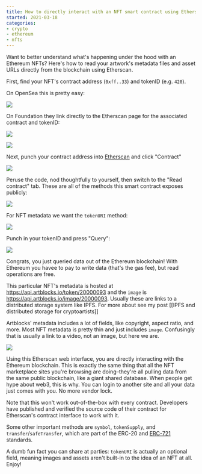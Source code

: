 ```yaml
---
title: How to directly interact with an NFT smart contract using Etherscan
started: 2021-03-18
categories:
- crypto
- ethereum
- nfts
---
```


Want to better understand what's happening under the hood with an Ethereum NFTs? Here's how to read your artwork's metadata files and asset URLs directly from the blockchain using Etherscan.

First, find your NFT's contract address (`0xff..33`) and tokenID (e.g. `420`). 

On OpenSea this is pretty easy:

[![](https://dl.dropboxusercontent.com/s%2Fneozs9shb5dd61j%2FScreen%2520Shot%25202021-03-18%2520at%252011-36-21%2520Sentience%252093%2520-%2520Art%2520Blocks%2520Playground%2520%2520OpenSea%2520.png)](https://opensea.io/assets/0xa7d8d9ef8d8ce8992df33d8b8cf4aebabd5bd270/20000093)

On Foundation they link directly to the Etherscan page for the associated contract and tokenID:

[![](https://dl.dropboxusercontent.com/s%2Fs2306gwob5kqdm2%2FScreen%2520Shot%25202021-03-18%2520at%252012-03-41%2520FVCKMALLER%2520%2520CRYSTALIZE%2520%2520Foundation%2520.png)](https://foundation.app/justinmaller/fvckmaller-crystalize-9150)

![](https://dl.dropboxusercontent.com/s%2F90h1no9y2egs7nm%2FScreen%2520Shot%25202021-03-18%2520at%252012-01-44%2520FND%2520NFT%2520%2528FNDNFT%2529%2520Token%2520Tracker%2520%2520Etherscan%2520.png)

Next, punch your contract address into [Etherscan](https://etherscan.io) and click "Contract"

![](https://dl.dropboxusercontent.com/s%2Fcyo7cep1kfvs9dr%2FScreen%2520Shot%25202021-03-18%2520at%252011-38-36%2520GenArt721Core%2520%25200xa7d8d9ef8d8ce8992df33d8b8cf4aebabd5bd270%2520.png)

Peruse the code, nod thoughtfully to yourself, then switch to the "Read contract" tab. These are all of the methods this smart contract exposes publicly:

![](https://dl.dropboxusercontent.com/s%2Fkjk99qvtey26k4b%2FScreen%2520Shot%25202021-03-18%2520at%252011-45-45%2520GenArt721Core%2520%25200xa7d8d9ef8d8ce8992df33d8b8cf4aebabd5bd270%2520.png)

For NFT metadata we want the `tokenURI` method:

![](https://dl.dropboxusercontent.com/s%2Fu86hs93ar5dquih%2FScreen%2520Shot%25202021-03-18%2520at%252011-50-19%2520GenArt721Core%2520%25200xa7d8d9ef8d8ce8992df33d8b8cf4aebabd5bd270%2520.png%2528990293801%2529.png.png)

Punch in your tokenID and press "Query":

[![](https://dl.dropboxusercontent.com/s%2F0th781a7a032aio%2FScreen%2520Shot%25202021-03-18%2520at%252011-51-43%2520Mozilla%2520Firefox%2520.png)](https://api.artblocks.io/token/20000093)

Congrats, you just queried data out of the Ethereum blockchain! With Ethereum you havee to pay to write data (that's the gas fee), but read operations are free.

This particular NFT's metadata is hosted at https://api.artblocks.io/token/20000093 and the `image` is https://api.artblocks.io/image/20000093. Usually these are links to a distributed storage system like IPFS. For more about see my post [[IPFS and distributed storage for cryptoartists]]

Artblocks' metadata includes a lot of fields, like copyright, aspect ratio, and more. Most NFT metadata is pretty thin and just includes `image`. Confusingly that is usually a link to a video, not an image, but here we are.

[![](https://dl.dropboxusercontent.com/s%2Fqktg6qi1hb2rela%2FScreen%2520Shot%25202021-03-18%2520at%252011-52-35%2520Mozilla%2520Firefox%2520.png)](https://ipfs.io/ipfs/Qma6WWxiXJXstMqWGetESjd8vhVu8YnDefsA2HfVNxn3VD/metadata.json)

Using this Etherscan web interface, you are directly interacting with the Ethereum blockchain. This is exactly the same thing that all the NFT marketplace sites you're browsing are doing–they're all pulling data from the same public blockchain, like a giant shared database. When people get hype about web3, this is why. You can login to another site and all your data just comes with you. No more vendor lock.

Note that this won't work out-of-the-box with every contract. Developers have published and verified the source code of their contract for Etherscan's contract interface to work with it.

Some other important methods are `symbol`, `tokenSupply`, and `transfer`/`safeTransfer`, which are part of the ERC-20 and [ERC-721](https://eips.ethereum.org/EIPS/eip-721) standards. 

A dumb fun fact you can share at parties: `tokenURI` is actually an optional field, meaning images and assets aren't built-in to the idea of an NFT at all. Enjoy!
